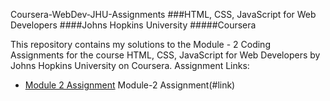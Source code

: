 Coursera-WebDev-JHU-Assignments
###HTML, CSS, JavaScript for Web Developers ####Johns Hopkins University #####Coursera

This repository contains my solutions to the Module - 2 Coding Assignments for the course HTML, CSS, JavaScript for Web Developers by Johns Hopkins University on Coursera.
Assignment Links:
- [Module 2 Assignment](https://github.com/jhu-ep-coursera/fullstack-course4/blob/master/assignments/assignment2/Assignment-2.md)
Module-2 Assignment(#link)

